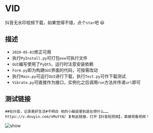 # VID
抖音无水印视频下载，如果觉得不错，点个`star`吧 😃

## 描述
* `2020-05-01`修正可用
* 执行`PyInstall.py`可打包`exe`可执行文件
* `GUI`编写使用了`PyQt5`，运行时注意安装依赖
* `Form.py`即为构建`GUI`界面的代码，可按需改动
* 执行`Main.py`可运行`GUI`进行下载，执行`Test.py`可作下载测试
* `Vibrato.py`可直接作为接口，实例化之后调用`run`方法并传递`url`即可

## 测试链接

```
##在抖音，记录美好生活#不明白 他的小脑袋里到底在想什么…… https://v.douyin.com/nMuYtN/ 复制此链接，打开【抖音短视频】，直接观看视频！
```

 
![show](https://github.com/WindrunnerMax/VID/blob/master/info/1.jpg?raw=true)
